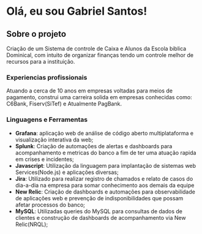 
# Olá, eu sou Gabriel Santos! 

## Sobre o projeto

Criação de um Sistema de controle de Caixa e Alunos da Escola biblica Dominical, com intuito de organizar finanças tendo um controle melhor de recursos para a instituição.

### Experiencias profissionais
Atuando a cerca de 10 anos em  empresas voltadas para meios de pagamento, construi uma carreira solida em empresas conhecidas como: C6Bank, Fiserv(SiTef) e Atualmente PagBank.

### Linguagens e Ferramentas
- **Grafana**: aplicação web de análise de código aberto multiplataforma e visualização interativa da web;
- **Splunk**: Criação de automações de alertas e dashboards para acompanhamento e metricas do banco a fim de ter uma atuação rapida em crises e incidentes;
- **Javascript**: Utilização da linguagem para implantação de sistemas web Services(Node.js) e aplicações diversas;
- **Jira**: Utilizado para realizar registro de chamados e relato de casos do dia-a-dia na empresa para somar conhecimento aos demais da equipe
- **New Relic**: Criação de dashboards e automações para observabilidade de aplicações web e prevenção de indisponibilidades que possam afetar processos do banco;
- **MySQL**: Utilizadas queries do MySQL para consultas de dados de clientes e construção de dashboards de acompanhamento via New Relic(NRQL); 
